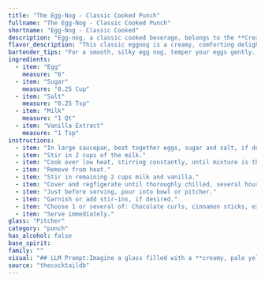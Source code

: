```yaml
---
title: "The Egg-Nog - Classic Cooked Punch"
fullname: "The Egg-Nog - Classic Cooked Punch"
shortname: "Egg-Nog - Classic Cooked"
description: "Egg-nog, a classic cooked beverage, belongs to the **Creamy Cocktail** family.  Originating in England during the 17th century, it was traditionally a winter drink enjoyed by the upper classes.  The name egg-nog is thought to derive from the noggin, a wooden cup used to serve the drink. "
flavor_description: "This classic eggnog is a creamy, comforting delight.  The sweetness of the sugar is balanced by the subtle saltiness, while the rich vanilla extract adds warm notes.  The egg yolk adds a velvety texture and depth of flavor, creating a luxuriously smooth mouthfeel.  It's a classic for a reason, delivering a comforting warmth and festive spirit with every sip. "
bartender_tips: "For a smooth, silky egg nog, temper your eggs gently.  Whisk yolks with sugar and salt until pale, then slowly drizzle in hot milk, whisking constantly to prevent curdling.  Simmer until thickened, stirring frequently. Cool completely before adding vanilla and chilling.  Don't overcook; it'll become grainy.  Use fresh, high-quality ingredients for the best flavor! "
ingredients:
  - item: "Egg"
    measure: "6"
  - item: "Sugar"
    measure: "0.25 Cup"
  - item: "Salt"
    measure: "0.25 Tsp"
  - item: "Milk"
    measure: "1 Qt"
  - item: "Vanilla Extract"
    measure: "1 Tsp"
instructions:
  - item: "In large saucepan, beat together eggs, sugar and salt, if desired."
  - item: "Stir in 2 cups of the milk."
  - item: "Cook over low heat, stirring constantly, until mixture is thick enough to coat a metal spoon and reaches 160 degrees F."
  - item: "Remove from heat."
  - item: "Stir in remaining 2 cups milk and vanilla."
  - item: "Cover and regfigerate until thoroughly chilled, several hours or overnight."
  - item: "Just before serving, pour into bowl or pitcher."
  - item: "Garnish or add stir-ins, if desired."
  - item: "Choose 1 or several of: Chocolate curls, cinnamon sticks, extracts of flavorings, flavored brandy or liqueur, fruit juice or nectar, ground nutmeg, maraschino cherries, orange slices, peppermint sticks or candy canes, plain brandy, run or whiskey, sherbet or ice-cream, whipping cream, whipped."
  - item: "Serve immediately."
glass: "Pitcher"
category: "punch"
has_alcohol: false
base_spirit:
family: ""
visual: "## LLM Prompt:Imagine a glass filled with a **creamy, pale yellow liquid**.  The surface is **smooth and slightly glossy**, with a faint **whitish sheen**.  The **light catches the liquid**, making it appear **slightly opaque** and **almost luminous**.  Beneath the surface, you can see **tiny bubbles** that rise slowly, creating a gentle **sparkling effect**.  The **aroma is rich and comforting**, with notes of **sweet vanilla**, **nutmeg**, and a **subtle hint of cinnamon**.  **Describe the visual appearance of this classic Egg-Nog, capturing its creamy texture, pale color, and delicate bubbles.** "
source: "thecocktaildb"
---
```


